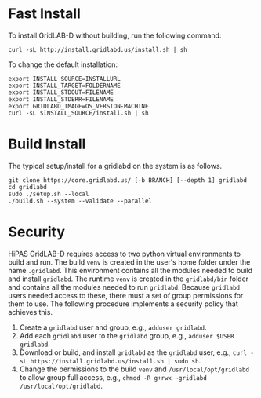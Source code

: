 # Fast Install

To install GridLAB-D without building, run the following command:

~~~
curl -sL http://install.gridlabd.us/install.sh | sh
~~~

To change the default installation:

~~~
export INSTALL_SOURCE=INSTALLURL
export INSTALL_TARGET=FOLDERNAME
export INSTALL_STDOUT=FILENAME
export INSTALL_STDERR=FILENAME
export GRIDLABD_IMAGE=OS_VERSION-MACHINE
curl -sL $INSTALL_SOURCE/install.sh | sh
~~~

# Build Install

The typical setup/install for a gridlabd on the system is as follows.

~~~
git clone https://core.gridlabd.us/ [-b BRANCH] [--depth 1] gridlabd
cd gridlabd
sudo ./setup.sh --local
./build.sh --system --validate --parallel
~~~

# Security

HiPAS GridLAB-D requires access to two python virtual environments to build and run.  The build `venv` is created in the user's home folder under the name `.gridlabd`.  This environment contains all the modules needed to build and install `gridlabd`. The runtime `venv` is created in the `gridlabd/bin` folder and contains all the modules needed to run `gridlabd`.  Because `gridlabd` users needed access to these, there must a set of group permissions for them to use.  The following procedure implements a security policy that achieves this.

1. Create a `gridlabd` user and group, e.g., `adduser gridlabd`.
2. Add each `gridlabd` user to the `gridlabd` group, e.g., `adduser $USER gridlabd`.
3. Download or build, and install `gridlabd` as the `gridlabd` user, e.g., `curl -sL https://install.gridlabd.us/install.sh | sudo sh`.
4. Change the permissions to the build `venv` and `/usr/local/opt/gridlabd` to allow group full access, e.g., `chmod -R g+rwx ~gridlabd /usr/local/opt/gridlabd`.
